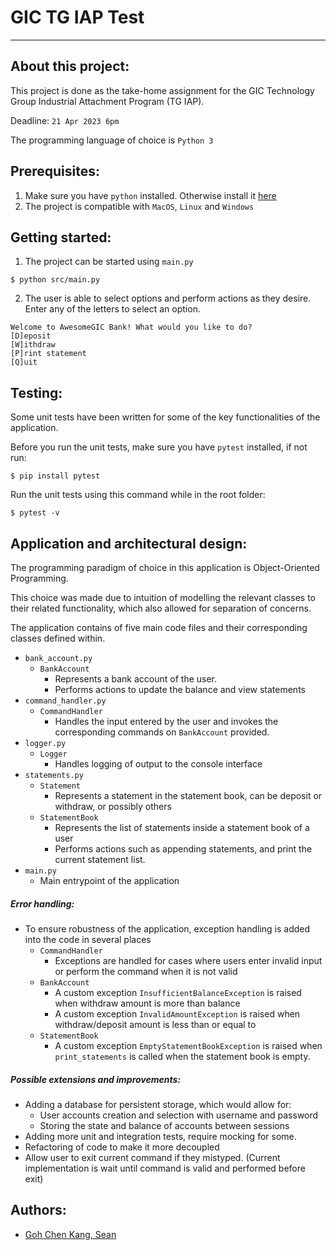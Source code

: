 # GIC TG IAP Test

---

## About this project:

This project is done as the take-home assignment for the GIC Technology Group Industrial Attachment Program (TG IAP).

Deadline: `21 Apr 2023 6pm`

The programming language of choice is `Python 3`

## Prerequisites:

1. Make sure you have `python` installed. Otherwise install it [here](https://www.python.org/downloads/)
2. The project is compatible with `MacOS`, `Linux` and `Windows`

## Getting started:

1. The project can be started using `main.py`

```
$ python src/main.py
```

2. The user is able to select options and perform actions as they desire. Enter any of the letters to select an option.

```
Welcome to AwesomeGIC Bank! What would you like to do?
[D]eposit
[W]ithdraw
[P]rint statement
[Q]uit
```

## Testing:

Some unit tests have been written for some of the key functionalities of the application.

Before you run the unit tests, make sure you have `pytest` installed, if not run:

```
$ pip install pytest
```

Run the unit tests using this command while in the root folder:

```
$ pytest -v
```

## Application and architectural design:

The programming paradigm of choice in this application is Object-Oriented Programming.

This choice was made due to intuition of modelling the relevant classes to their related functionality, which also allowed for separation of concerns.

The application contains of five main code files and their corresponding classes defined within.

-   `bank_account.py`
    -   `BankAccount`
        -   Represents a bank account of the user.
        -   Performs actions to update the balance and view statements
-   `command_handler.py`
    -   `CommandHandler`
        -   Handles the input entered by the user and invokes the corresponding commands on `BankAccount` provided.
-   `logger.py`
    -   `Logger`
        -   Handles logging of output to the console interface
-   `statements.py`
    -   `Statement`
        -   Represents a statement in the statement book, can be deposit or withdraw, or possibly others
    -   `StatementBook`
        -   Represents the list of statements inside a statement book of a user
        -   Performs actions such as appending statements, and print the current statement list.
-   `main.py`
    -   Main entrypoint of the application

##### Error handling:

-   To ensure robustness of the application, exception handling is added into the code in several places
    -   `CommandHandler`
        -   Exceptions are handled for cases where users enter invalid input or perform the command when it is not valid
    -   `BankAccount`
        -   A custom exception `InsufficientBalanceException` is raised when withdraw amount is more than balance
        -   A custom exception `InvalidAmountException` is raised when withdraw/deposit amount is less than or equal to
    -   `StatementBook`
        -   A custom exception `EmptyStatementBookException` is raised when `print_statements` is called when the statement book is empty.

##### Possible extensions and improvements:

-   Adding a database for persistent storage, which would allow for:
    -   User accounts creation and selection with username and password
    -   Storing the state and balance of accounts between sessions
-   Adding more unit and integration tests, require mocking for some.
-   Refactoring of code to make it more decoupled
-   Allow user to exit current command if they mistyped. (Current implementation is wait until command is valid and performed before exit)

## Authors:

-   [Goh Chen Kang, Sean](mailto:seangohck@gmail.com)
